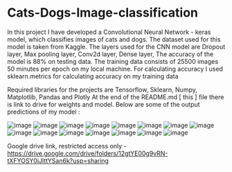 # Cats-Dogs-Image-classification
In this project I have developed a Convolutional Neural Network - keras model, which classifies images of cats and dogs. The dataset used for this model is taken from  Kaggle. The layers used for the CNN model are Dropout layer, Max pooling layer, Conv2d layer, Dense layer, The accuracy of the model is 88% on testing data. The training data consists of 25500 images 50 minutes per epoch on my local machine. For calculating accuracy I used sklearn.metrics for calculating accuracy on my training data

Required libraries for the projects are Tensorflow, Sklearn, Numpy, Matplotlib, Pandas and Plotly
At the end of the README.md [ this ] file there is link to drive for weights and model.
Below are some of the output predictions of my model : 

![image](https://github.com/user-attachments/assets/ed7b1922-de4f-4374-8a5e-932e898ba2bc)
![image](https://github.com/user-attachments/assets/7d9d60b4-d6a8-4fa2-8a87-f3cf96b4268a)
![image](https://github.com/user-attachments/assets/a4d5ef71-87fc-4cef-acae-6cdfbd1c59bf)
![image](https://github.com/user-attachments/assets/2197daa6-ce06-4bb8-8b4c-75e4e5f6d306)
![image](https://github.com/user-attachments/assets/c604dfb2-fe12-4c58-84a5-0532bd53f6a0)
![image](https://github.com/user-attachments/assets/d1489ea2-d06d-4a0e-9bf3-10716796463f)
![image](https://github.com/user-attachments/assets/50d0cfcc-16fa-416c-abde-a643111a4534)
![image](https://github.com/user-attachments/assets/3744effa-4789-44e2-863d-23b39af050d5)
![image](https://github.com/user-attachments/assets/4939f5bb-1a52-41e4-86be-a871b3cd720e)
![image](https://github.com/user-attachments/assets/2520002c-7afa-41f9-99a1-1f691725e908)
![image](https://github.com/user-attachments/assets/10205b87-5efc-4186-bcc0-21714d985ee2)
![image](https://github.com/user-attachments/assets/69e9c8d8-ef4f-4128-b160-2e04d2022e87)
![image](https://github.com/user-attachments/assets/4405b71a-8c13-4c14-ade6-007b69f03ac6)
![image](https://github.com/user-attachments/assets/8efb3a9c-a271-423a-b20f-2b9b8bb62526)
![image](https://github.com/user-attachments/assets/0eaf09eb-9d8c-44eb-92c2-e7bcdcc28359)

Google drive link, restricted access only - https://drive.google.com/drive/folders/12gtYE00g9vRN-tXFYOSY0iJlttYSan6k?usp=sharing
